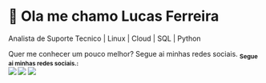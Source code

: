 # 👋 Ola me chamo Lucas Ferreira
Analista de Suporte Tecnico | Linux | Cloud | SQL | Python

Quer me conhecer um pouco melhor? Segue ai minhas redes sociais.
<sub> <strong>Segue ai minhas redes sociais.: </strong> <br>
[<img src = "https://img.shields.io/badge/GitHub-100000?style=for-the-badge&logo=github&logoColor=white">](https://github.com/LucasFerreira93)
[<img src="https://img.shields.io/badge/linkedin-%230077B5.svg?&style=for-the-badge&logo=linkedin&logoColor=white" />](https://www.linkedin.com/in/priscilaferreira93/[)
[<img src = "https://img.shields.io/badge/instagram-%23E4405F.svg?&style=for-the-badge&logo=instagram&logoColor=white">](https://www.instagram.com/priscila_ferreira21/)
</sub>

<!---
LucasFerreira93/LucasFerreira93 is a ✨ special ✨ repository because its `README.md` (this file) appears on your GitHub profile.
You can click the Preview link to take a look at your changes.
--->
